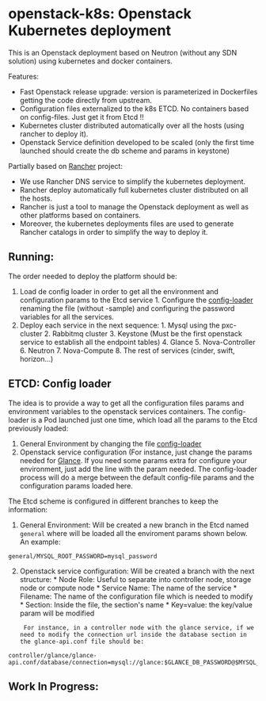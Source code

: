 # openstack-k8s: Openstack Kubernetes deployment

This is an Openstack deployment based on Neutron (without any SDN solution) using kubernetes and docker containers. 

Features:
- Fast Openstack release upgrade: version is parameterized in Dockerfiles getting the code directly from upstream.
- Configuration files externalized to the k8s ETCD. No containers based on config-files. Just get it from Etcd !!
- Kubernetes cluster distributed automatically over all the hosts (using rancher to deploy it).
- Openstack Service definition developed to be scaled (only the first time launched should create the db scheme and params in keystone)

Partially based on [Rancher](https://github.com/rancher) project: 
- We use Rancher DNS service to simplify the kubernetes deployment.
- Rancher deploy automatically full kubernetes cluster distributed on all the hosts.
- Rancher is just a tool to manage the Openstack deployment as well as other platforms based on containers.
- Moreover, the kubernetes deployments files are used to generate Rancher catalogs in order to simplify the way to deploy it.


## Running:

The order needed to deploy the platform should be:

1. Load de config loader in order to get all the environment and configuration params to the Etcd service
        1. Configure the [config-loader](https://github.com/BBVA/openstack-k8s/tree/master/config-loader/data/bootstrap/general) renaming the file (without -sample) and configuring the password variables for all the services.
2. Deploy each service in the next sequence:
        1. Mysql using the pxc-cluster
        2. Rabbitmq cluster
        3. Keystone (Must be the first openstack service to establish all the endpoint tables)
        4. Glance
        5. Nova-Controller
        6. Neutron
        7. Nova-Compute
        8. The rest of services (cinder, swift, horizon...)
  
## ETCD: Config loader

The idea is to provide a way to get all the configuration files params and environment variables to the openstack services containers.
The config-loader is a Pod launched just one time, which load all the params to the Etcd previously loaded:
1. General Environment by changing the file [config-loader](https://github.com/BBVA/openstack-k8s/tree/master/config-loader/data/bootstrap/general)
2. Openstack service configuration (For instance, just change the params needed for [Glance](https://github.com/BBVA/openstack-k8s/tree/master/config-loader/data/bootstrap/glance/). If you need some params extra for configure your environment, just add the line with the param needed.
      The config-loader process will do a merge between the default config-file params and the configuration params loaded here.

The Etcd scheme is configured in different branches to keep the information:

1. General Environment: Will be created a new branch in the Etcd named `general` where will be loaded all the enviroment params shown below. An example:
  ```
  general/MYSQL_ROOT_PASSWORD=mysql_password
  ```
2. Openstack service configuration: Will be created a branch with the next structure:
        * Node Role: Useful to separate into controller node, storage node or compute node
        * Service Name: The name of the service
        * Filename: The name of the configuration file which is needed to modify
        * Section: Inside the file, the section's name
        * Key=value: the key/value param will be modified

        For instance, in a controller node with the glance service, if we need to modify the connection url inside the database section in the glance-api.conf file should be:
```
controller/glance/glance-api.conf/database/connection=mysql://glance:$GLANCE_DB_PASSWORD@$MYSQL_HOST/glance
```


## Work In Progress:
